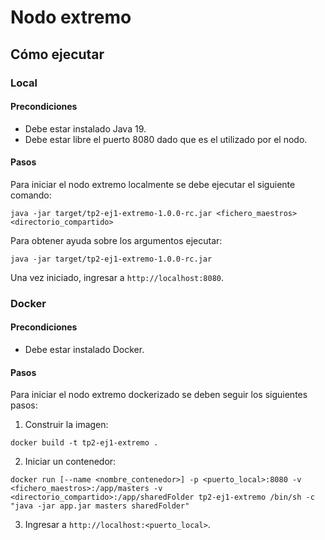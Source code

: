 # Nodo extremo

## Cómo ejecutar

### Local

#### Precondiciones

* Debe estar instalado Java 19.
* Debe estar libre el puerto 8080 dado que es el utilizado por el nodo.

#### Pasos

Para iniciar el nodo extremo localmente se debe ejecutar el siguiente comando:
```
java -jar target/tp2-ej1-extremo-1.0.0-rc.jar <fichero_maestros> <directorio_compartido>
```
Para obtener ayuda sobre los argumentos ejecutar:
```
java -jar target/tp2-ej1-extremo-1.0.0-rc.jar
```
Una vez iniciado, ingresar a `http://localhost:8080`.

### Docker

#### Precondiciones

* Debe estar instalado Docker.

#### Pasos

Para iniciar el nodo extremo dockerizado se deben seguir los siguientes pasos:

1. Construir la imagen:
```
docker build -t tp2-ej1-extremo .
```
2. Iniciar un contenedor:
```
docker run [--name <nombre_contenedor>] -p <puerto_local>:8080 -v <fichero_maestros>:/app/masters -v <directorio_compartido>:/app/sharedFolder tp2-ej1-extremo /bin/sh -c "java -jar app.jar masters sharedFolder"
```
3. Ingresar a `http://localhost:<puerto_local>`.